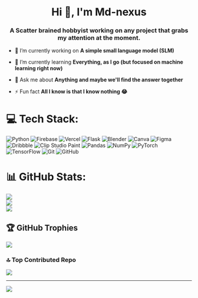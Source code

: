 <h1 align="center">Hi 👋, I'm Md-nexus</h1>
<h3 align="center">A Scatter brained hobbyist working on any project that grabs my attention at the moment.</h3>

- 🔭 I’m currently working on **A simple small language model (SLM)**

- 🌱 I’m currently learning **Everything, as I go (but focused on machine learning right now)**

- 💬 Ask me about **Anything and maybe we'll find the answer together**

- ⚡ Fun fact **All I know is that I know nothing 😂**


# 💻 Tech Stack:
![Python](https://img.shields.io/badge/python-3670A0?style=plastic&logo=python&logoColor=ffdd54) ![Firebase](https://img.shields.io/badge/firebase-%23039BE5.svg?style=plastic&logo=firebase) ![Vercel](https://img.shields.io/badge/vercel-%23000000.svg?style=plastic&logo=vercel&logoColor=white) ![Flask](https://img.shields.io/badge/flask-%23000.svg?style=plastic&logo=flask&logoColor=white) ![Blender](https://img.shields.io/badge/blender-%23F5792A.svg?style=plastic&logo=blender&logoColor=white) ![Canva](https://img.shields.io/badge/Canva-%2300C4CC.svg?style=plastic&logo=Canva&logoColor=white) ![Figma](https://img.shields.io/badge/figma-%23F24E1E.svg?style=plastic&logo=figma&logoColor=white) ![Dribbble](https://img.shields.io/badge/Dribbble-EA4C89?style=plastic&logo=dribbble&logoColor=white) ![Clip Studio Paint](https://img.shields.io/badge/ClipStudioPaint-%23CFD3D3.svg?style=plastic&logo=ClipStudioPaint&logoColor=white) ![Pandas](https://img.shields.io/badge/pandas-%23150458.svg?style=plastic&logo=pandas&logoColor=white) ![NumPy](https://img.shields.io/badge/numpy-%23013243.svg?style=plastic&logo=numpy&logoColor=white) ![PyTorch](https://img.shields.io/badge/PyTorch-%23EE4C2C.svg?style=plastic&logo=PyTorch&logoColor=white) ![TensorFlow](https://img.shields.io/badge/TensorFlow-%23FF6F00.svg?style=plastic&logo=TensorFlow&logoColor=white) ![Git](https://img.shields.io/badge/git-%23F05033.svg?style=plastic&logo=git&logoColor=white) ![GitHub](https://img.shields.io/badge/github-%23121011.svg?style=plastic&logo=github&logoColor=white)
# 📊 GitHub Stats:
![](https://github-readme-stats.vercel.app/api?username=Md-nexus&theme=radical&hide_border=false&include_all_commits=false&count_private=false)<br/>
![](https://nirzak-streak-stats.vercel.app/?user=Md-nexus&theme=radical&hide_border=false)<br/>
![](https://github-readme-stats.vercel.app/api/top-langs/?username=Md-nexus&theme=radical&hide_border=false&include_all_commits=false&count_private=false&layout=compact)

## 🏆 GitHub Trophies
![](https://github-profile-trophy.vercel.app/?username=Md-nexus&theme=radical&no-frame=true&no-bg=true&margin-w=4)

### 🔝 Top Contributed Repo
![](https://github-contributor-stats.vercel.app/api?username=Md-nexus&limit=5&theme=dark&combine_all_yearly_contributions=true)

---
[![](https://visitcount.itsvg.in/api?id=Md-nexus&icon=0&color=0)](https://visitcount.itsvg.in)

<!-- Proudly created with GPRM ( https://gprm.itsvg.in ) -->
